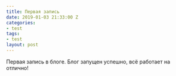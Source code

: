```yaml
---
title: Первая запись
date: 2019-01-03 21:33:00 Z
categories:
- test
tags:
- test
layout: post
---
```


Первая запись в блоге. Блог запущен успешно, всё работает на отлично! 